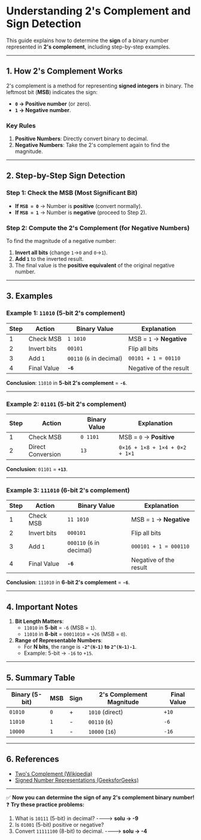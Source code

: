 # Understanding 2's Complement and Sign Detection

This guide explains how to determine the **sign** of a binary number represented in **2's complement**, including step-by-step examples.

---

## **1. How 2's Complement Works**
2's complement is a method for representing **signed integers** in binary. The leftmost bit (**MSB**) indicates the sign:
- **`0` → Positive number** (or zero).
- **`1` → Negative number**.

### **Key Rules**
1. **Positive Numbers**: Directly convert binary to decimal.
2. **Negative Numbers**: Take the 2's complement again to find the magnitude.

---

## **2. Step-by-Step Sign Detection**

### **Step 1: Check the MSB (Most Significant Bit)**
- **If `MSB = 0`** → Number is **positive** (convert normally).
- **If `MSB = 1`** → Number is **negative** (proceed to Step 2).

### **Step 2: Compute the 2's Complement (for Negative Numbers)**
To find the magnitude of a negative number:
1. **Invert all bits** (change `1`→`0` and `0`→`1`).
2. **Add `1`** to the inverted result.
3. The final value is the **positive equivalent** of the original negative number.

---

## **3. Examples**

### **Example 1: `11010` (5-bit 2's complement)**
| Step | Action | Binary Value | Explanation |
|------|--------|--------------|-------------|
| 1 | Check MSB | `1 1010` | MSB = `1` → **Negative** |
| 2 | Invert bits | `00101` | Flip all bits |
| 3 | Add `1` | `00110` (`6` in decimal) | `00101 + 1 = 00110` |
| 4 | Final Value | **`-6`** | Negative of the result |

**Conclusion**: `11010` in **5-bit 2's complement** = **`-6`**.

---

### **Example 2: `01101` (5-bit 2's complement)**
| Step | Action | Binary Value | Explanation |
|------|--------|--------------|-------------|
| 1 | Check MSB | `0 1101` | MSB = `0` → **Positive** |
| 2 | Direct Conversion | `13` | `0×16 + 1×8 + 1×4 + 0×2 + 1×1` |

**Conclusion**: `01101` = **`+13`**.

---

### **Example 3: `111010` (6-bit 2's complement)**
| Step | Action | Binary Value | Explanation |
|------|--------|--------------|-------------|
| 1 | Check MSB | `11 1010` | MSB = `1` → **Negative** |
| 2 | Invert bits | `000101` | Flip all bits |
| 3 | Add `1` | `000110` (`6` in decimal) | `000101 + 1 = 000110` |
| 4 | Final Value | **`-6`** | Negative of the result |

**Conclusion**: `111010` in **6-bit 2's complement** = **`-6`**.

---

## **4. Important Notes**
1. **Bit Length Matters**:  
   - `11010` in **5-bit** = `-6` (MSB = `1`).  
   - `11010` in **8-bit** = `00011010` = `+26` (MSB = `0`).  
2. **Range of Representable Numbers**:  
   - For **N bits**, the range is **`-2^(N-1)` to `2^(N-1)-1`**.  
   - Example: 5-bit → `-16` to `+15`.

---

## **5. Summary Table**
| Binary (5-bit) | MSB | Sign | 2's Complement Magnitude | Final Value |
|----------------|-----|------|--------------------------|-------------|
| `01010` | `0` | + | `1010` (direct) | `+10` |
| `11010` | `1` | - | `00110` (`6`) | `-6` |
| `10000` | `1` | - | `10000` (`16`) | `-16` |

---

## **6. References**
- [Two's Complement (Wikipedia)](https://en.wikipedia.org/wiki/Two%27s_complement)
- [Signed Number Representations (GeeksforGeeks)](https://www.geeksforgeeks.org/signed-representation-of-binary-numbers/)

---

✅ **Now you can determine the sign of any 2's complement binary number!**  
❓ **Try these practice problems:**  
1. What is `10111` (5-bit) in decimal?  ----> **solu -> -9**
2. Is `01001` (5-bit) positive or negative?  
3. Convert `11111100` (8-bit) to decimal.  ----> **solu -> -4**